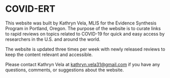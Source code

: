 # COVID-ERT

This website was built by Kathryn Vela, MLIS for the Evidence Synthesis Program in Portland, Oregon. The purpose of the website is to curate links to rapid reviews on topics related to COVID-19 for quick and easy access by researchers in the U.S. and around the world.

The website is updated three times per week with newly released reviews to keep the content relevant and accessible. 

Please contact Kathryn Vela at kathryn.vela31@gmail.com if you have any questions, comments, or suggestions about the website.
